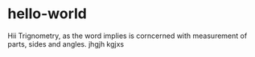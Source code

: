 # hello-world

Hii Trignometry, as the word implies is corncerned with measurement of parts, sides and angles.
jhgjh kgjxs
